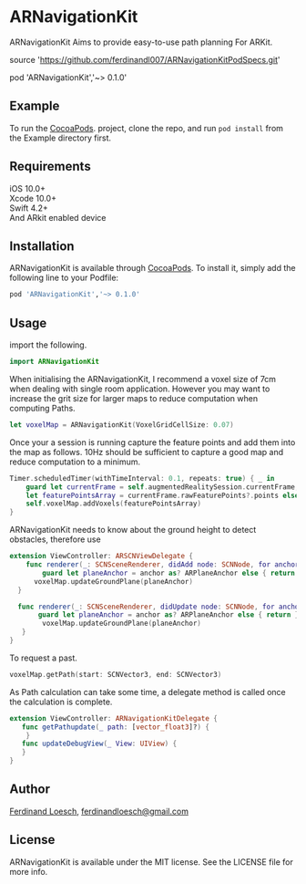 # ARNavigationKit
ARNavigationKit Aims to provide easy-to-use path planning For ARKit.

   source 'https://github.com/ferdinandl007/ARNavigationKitPodSpecs.git'

   pod 'ARNavigationKit','~> 0.1.0'

## Example

To run the [CocoaPods](https://github.com/ferdinandl007/voxelMap). project, clone the repo, and run `pod install` from the Example directory first.

## Requirements

iOS 10.0+    
Xcode 10.0+   
Swift 4.2+     
And ARkit enabled device


## Installation

ARNavigationKit is available through [CocoaPods](https://cocoapods.org). To install
it, simply add the following line to your Podfile:

```ruby
pod 'ARNavigationKit','~> 0.1.0'
```


## Usage

import the following.
 ```Swift
 import ARNavigationKit
 ```
When initialising the ARNavigationKit, I recommend a voxel size of 7cm when dealing with single room application. 
However you may want to increase the grit size for larger maps to reduce computation  when computing Paths. 
```Swift
let voxelMap = ARNavigationKit(VoxelGridCellSize: 0.07)
```
Once your a session is running capture the feature points and add them into the map as follows.
10Hz should be sufficient to capture a good map and reduce computation to a minimum.
   
 ```Swift
 Timer.scheduledTimer(withTimeInterval: 0.1, repeats: true) { _ in
     guard let currentFrame = self.augmentedRealitySession.currentFrame,
     let featurePointsArray = currentFrame.rawFeaturePoints?.points else { return }
     self.voxelMap.addVoxels(featurePointsArray)
 }
 ```
ARNavigationKit needs to know about the ground height to detect obstacles, therefore use

```Swift
extension ViewController: ARSCNViewDelegate {
	func renderer(_: SCNSceneRenderer, didAdd node: SCNNode, for anchor: ARAnchor) {
  		guard let planeAnchor = anchor as? ARPlaneAnchor else { return }
      voxelMap.updateGroundPlane(planeAnchor)
  }

  func renderer(_: SCNSceneRenderer, didUpdate node: SCNNode, for anchor: ARAnchor) {
       guard let planeAnchor = anchor as? ARPlaneAnchor else { return }
        voxelMap.updateGroundPlane(planeAnchor)
   }
}
```
To request a past.

```Swift
voxelMap.getPath(start: SCNVector3, end: SCNVector3)
```

 As Path calculation can take some time, a delegate method is called once the calculation is complete.
```Swift
extension ViewController: ARNavigationKitDelegate {
   func getPathupdate(_ path: [vector_float3]?) {
    }	
   func updateDebugView(_ View: UIView) {
   }
}
```

## Author

[Ferdinand Loesch](https://ferdinandl007.github.io), ferdinandloesch@gmail.com

## License

ARNavigationKit is available under the MIT license. See the LICENSE file for more info.




